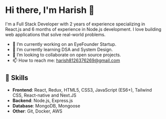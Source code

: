 # Hi there, I'm Harish 👋

I'm a Full Stack Developer with 2 years of experience specializing in React.js and 6 months of experience in Node.js development. I love building web applications that solve real-world problems.

- 🔭 I’m currently working on an EyeFounder Startup.
- 🌱 I’m currently learning DSA and System Design.
- 👯 I’m looking to collaborate on open source projects.
- 📫 How to reach me: harish8126376269@gmail.com

## 🚀 Skills

- **Frontend**: React, Redux, HTML5, CSS3, JavaScript (ES6+), Tailwind CSS, React-native and Next.JS
- **Backend**: Node.js, Express.js
- **Database**: MongoDB, Mongoose
- **Other**: Git, Docker, AWS
